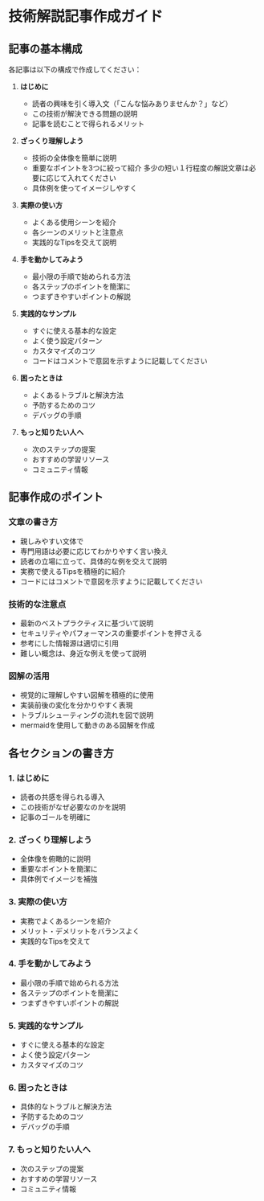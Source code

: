 # 技術解説記事作成ガイド

## 記事の基本構成

各記事は以下の構成で作成してください：

1. **はじめに**
   - 読者の興味を引く導入文（「こんな悩みありませんか？」など）
   - この技術が解決できる問題の説明
   - 記事を読むことで得られるメリット

2. **ざっくり理解しよう**
   - 技術の全体像を簡単に説明
   - 重要なポイントを3つに絞って紹介 多少の短い１行程度の解説文章は必要に応じて入れてください
   - 具体例を使ってイメージしやすく

3. **実際の使い方**
   - よくある使用シーンを紹介
   - 各シーンのメリットと注意点
   - 実践的なTipsを交えて説明

4. **手を動かしてみよう**
   - 最小限の手順で始められる方法
   - 各ステップのポイントを簡潔に
   - つまずきやすいポイントの解説

5. **実践的なサンプル**
   - すぐに使える基本的な設定
   - よく使う設定パターン
   - カスタマイズのコツ
   - コードはコメントで意図を示すように記載してください

6. **困ったときは**
   - よくあるトラブルと解決方法
   - 予防するためのコツ
   - デバッグの手順

7. **もっと知りたい人へ**
   - 次のステップの提案
   - おすすめの学習リソース
   - コミュニティ情報

## 記事作成のポイント

### 文章の書き方
- 親しみやすい文体で
- 専門用語は必要に応じてわかりやすく言い換え
- 読者の立場に立って、具体的な例を交えて説明
- 実務で使えるTipsを積極的に紹介
- コードにはコメントで意図を示すように記載してください

### 技術的な注意点
- 最新のベストプラクティスに基づいて説明
- セキュリティやパフォーマンスの重要ポイントを押さえる
- 参考にした情報源は適切に引用
- 難しい概念は、身近な例えを使って説明

### 図解の活用
- 視覚的に理解しやすい図解を積極的に使用
- 実装前後の変化を分かりやすく表現
- トラブルシューティングの流れを図で説明
- mermaidを使用して動きのある図解を作成

## 各セクションの書き方

### 1. はじめに
- 読者の共感を得られる導入
- この技術がなぜ必要なのかを説明
- 記事のゴールを明確に

### 2. ざっくり理解しよう
- 全体像を俯瞰的に説明
- 重要なポイントを簡潔に
- 具体例でイメージを補強

### 3. 実際の使い方
- 実務でよくあるシーンを紹介
- メリット・デメリットをバランスよく
- 実践的なTipsを交えて

### 4. 手を動かしてみよう
- 最小限の手順で始められる方法
- 各ステップのポイントを簡潔に
- つまずきやすいポイントの解説

### 5. 実践的なサンプル
- すぐに使える基本的な設定
- よく使う設定パターン
- カスタマイズのコツ

### 6. 困ったときは
- 具体的なトラブルと解決方法
- 予防するためのコツ
- デバッグの手順

### 7. もっと知りたい人へ
- 次のステップの提案
- おすすめの学習リソース
- コミュニティ情報
